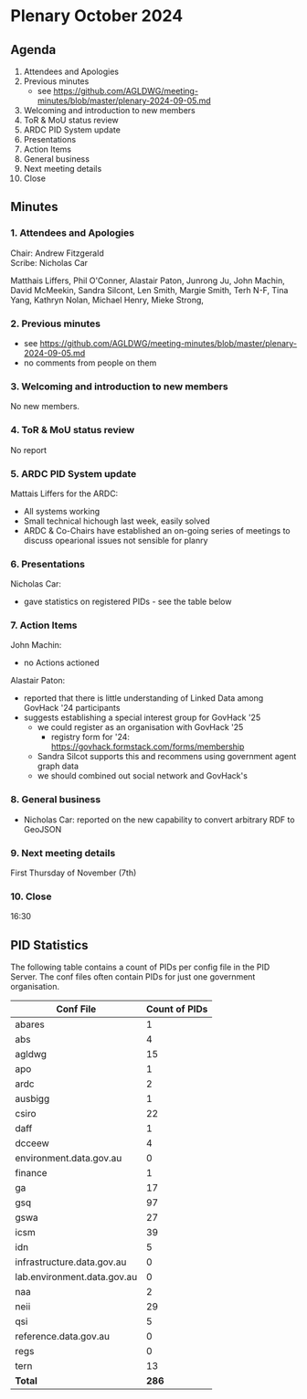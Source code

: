 # Plenary October 2024

## Agenda

1. Attendees and Apologies
2. Previous minutes
   * see https://github.com/AGLDWG/meeting-minutes/blob/master/plenary-2024-09-05.md
3. Welcoming and introduction to new members
4. ToR & MoU status review
5. ARDC PID System update
6. Presentations
7. Action Items
8. General business
9. Next meeting details
10. Close

## Minutes

### 1. Attendees and Apologies

Chair: Andrew Fitzgerald  
Scribe: Nicholas Car  

Matthais Liffers, Phil O'Conner, Alastair Paton, Junrong Ju, John Machin, David McMeekin, Sandra Silcont, Len Smith, Margie Smith, Terh N-F, Tina Yang, Kathryn Nolan, Michael Henry, Mieke Strong, 

### 2. Previous minutes

* see https://github.com/AGLDWG/meeting-minutes/blob/master/plenary-2024-09-05.md
* no comments from people on them
     
### 3. Welcoming and introduction to new members

No new members.

### 4. ToR & MoU status review

No report

### 5. ARDC PID System update

Mattais Liffers for the ARDC:

* All systems working
* Small technical hichough last week, easily solved
* ARDC & Co-Chairs have established an on-going series of meetings to discuss opearional issues not sensible for planry

### 6. Presentations

Nicholas Car:

* gave statistics on registered PIDs - see the table below

### 7. Action Items

John Machin:

* no Actions actioned

Alastair Paton:

* reported that there is little understanding of Linked Data among GovHack '24 participants
* suggests establishing a special interest group for GovHack '25
    * we could register as an organisation with GovHack '25
        * registry form for '24: <https://govhack.formstack.com/forms/membership>
    * Sandra Silcot supports this and recommens using government agent graph data
    * we should combined out social network and GovHack's

### 8. General business

* Nicholas Car: reported on the new capability to convert arbitrary RDF to GeoJSON

### 9. Next meeting details

First Thursday of November (7th)

### 10. Close

16:30

## PID Statistics

The following table contains a count of PIDs per config file in the PID Server. The conf files often contain PIDs for just one government organisation.

Conf File | Count of PIDs
--- | ---
abares | 1
abs | 4
agldwg | 15
apo | 1
ardc | 2
ausbigg | 1
csiro | 22
daff | 1
dcceew | 4
environment.data.gov.au | 0
finance | 1
ga | 17
gsq | 97
gswa | 27
icsm | 39
idn | 5
infrastructure.data.gov.au | 0
lab.environment.data.gov.au | 0
naa | 2
neii | 29
qsi | 5
reference.data.gov.au | 0
regs | 0
tern | 13
**Total** | **286**
	
